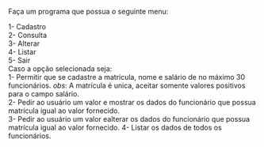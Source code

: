 Faça um programa que possua o seguinte menu:

1- Cadastro<br>
2- Consulta<br>
3- Alterar<br>
4- Listar<br>
5- Sair<br>
Caso a opção selecionada seja:<br>
1- Permitir que se cadastre a matrícula, nome e salário de no máximo 30 funcionários.
*obs*:
A matrícula é unica, aceitar somente valores positivos para o campo salário.<br>
2- Pedir ao usuário um valor e mostrar os dados  do funcionário que possua matrícula igual ao valor fornecido.<br>
3- Pedir ao usuário um valor ealterar os dados  do funcionário que possua matrícula igual ao valor fornecido.
4- Listar os dados de todos os funcionários.